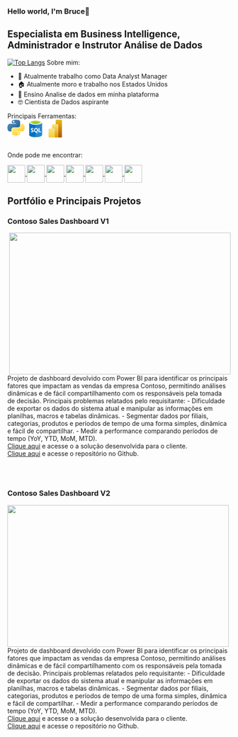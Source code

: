 <!--
**BruceFonseca/BruceFonseca** is a ✨ _special_ ✨ repository because its `README.md` (this file) appears on your GitHub profile.
-->

### Hello world, I'm Bruce👋

## Especialista em Business Intelligence,  <br> Administrador e Instrutor Análise de Dados
[![Top Langs](https://github-readme-stats.vercel.app/api/top-langs/?username=BruceFonseca&layout=donut&theme=dark)](https://github.com/BruceFonseca/github-readme-stats)
Sobre mim:

- 🔭 Atualmente trabalho como Data Analyst Manager
- 🏠 Atualmente moro e trabalho nos Estados Unidos
- 🌱 Ensino Analise de dados em minha plataforma
- 🤓 Cientista de Dados aspirante


<div >
  Principais Ferramentas:
  <div style="display: inline_block">
    <img align="center" alt="Python" height="40" width="40" src="https://github.com/BruceFonseca/ferramentas/blob/main/Python-logo-notext.svg.png?raw=true">
    <img align="center" alt="SQL" height="40" width="40" src="https://github.com/BruceFonseca/ferramentas/blob/main/logo.png?raw=true">
    <img align="center" alt="Power BI" height="40" width="40" src="https://github.com/BruceFonseca/ferramentas/blob/main/1200px-New_Power_BI_Logo.svg.png?raw=true">
  </div>
  
  <br>
  
  Onde pode me encontrar:
  <div style="display: inline_block">
    <a href="https://brucefonseca.com/" target="_blank">
      <img align="center" alt="" height="40" width="40" src="https://github.com/BruceFonseca/Portfolio/blob/main/social%20icons/web-link.png?raw=true">
    </a>
    <a href="https://www.youtube.com/@brucefonseca1986/videos" target="_blank">
      <img align="center" alt="" height="40" width="40" src="https://github.com/BruceFonseca/Portfolio/blob/main/social%20icons/youtube.png?raw=true">
    </a>
    <a href="https://www.linkedin.com/in/bruce-fonseca/" target="_blank">
      <img align="center" alt="" height="40" width="40" src="https://github.com/BruceFonseca/Portfolio/blob/main/social%20icons/linkedin.png?raw=true">
    </a>
    <a href="https://github.com/BruceFonseca" target="_blank">
      <img align="center" alt="" height="40" width="40" src="https://github.com/BruceFonseca/Portfolio/blob/main/social%20icons/code.png?raw=true">
    </a>
    <a href="https://www.instagram.com/brucefonsecapro/" target="_blank">
      <img align="center" alt="" height="40" width="40" src="https://github.com/BruceFonseca/Portfolio/blob/main/social%20icons/instagram.png?raw=true">
    </a>
    <a href="https://www.facebook.com/brucelennon.cardosofonseca" target="_blank">
      <img align="center" alt="" height="40" width="40" src="https://github.com/BruceFonseca/Portfolio/blob/main/social%20icons/facebook.png?raw=true">
    </a>
    <a href="https://wa.me/12678092225" target="_blank">
      <img align="center" alt="" height="40" width="40" src="https://github.com/BruceFonseca/Portfolio/blob/main/social%20icons/whatsapp.png?raw=true">
    </a>
  </div>
</div>

## 

## Portfólio e Principais Projetos
### Contoso Sales Dashboard V1
<img align="right" width="500" height="320" src="https://github.com/BruceFonseca/Portfolio/blob/main/projetos/contoso%2001.png?raw=true">
Projeto de dashboard devolvido com Power BI para identificar os principais fatores que impactam as vendas da empresa Contoso, permitindo análises dinâmicas e de fácil compartilhamento com os responsáveis pela tomada de decisão.
Principais problemas relatados pelo requisitante: 
- Dificuldade de exportar os dados do sistema atual e manipular as informações em planilhas, macros e tabelas dinâmicas.
- Segmentar dados  por filiais, categorias, produtos e períodos de tempo de uma forma simples, dinâmica e fácil de compartilhar.
- Medir a performance comparando períodos de tempo (YoY, YTD, MoM, MTD).
<br>
<a href="https://app.powerbi.com/view?r=eyJrIjoiMWJiY2QzMmYtNjdkOS00ODg3LTgzM2MtMTlkZWJjZWVmM2EzIiwidCI6IjQxNGU0N2Q2LTVhNGUtNDkzZS05OWJkLTUzMTYwZjJhYWY2ZiJ9" target="_blank">Clique aqui</a> e acesse o a solução desenvolvida para o cliente.
<br>
<a href="https://github.com/BruceFonseca/Contoso-Light/blob/main/README.md" target="_blank">Clique aqui</a> e acesse o repositório no Github.



<br><br>

### Contoso Sales Dashboard V2
<img align="left" width="500" height="320" src="https://github.com/BruceFonseca/Portfolio/blob/main/projetos/contoso%2002.png?raw=true">
Projeto de dashboard devolvido com Power BI para identificar os principais fatores que impactam as vendas da empresa Contoso, permitindo análises dinâmicas e de fácil compartilhamento com os responsáveis pela tomada de decisão.
Principais problemas relatados pelo requisitante: 
- Dificuldade de exportar os dados do sistema atual e manipular as informações em planilhas, macros e tabelas dinâmicas.
- Segmentar dados  por filiais, categorias, produtos e períodos de tempo de uma forma simples, dinâmica e fácil de compartilhar.
- Medir a performance comparando períodos de tempo (YoY, YTD, MoM, MTD).
<br>
<a href="https://app.powerbi.com/view?r=eyJrIjoiMWJiY2QzMmYtNjdkOS00ODg3LTgzM2MtMTlkZWJjZWVmM2EzIiwidCI6IjQxNGU0N2Q2LTVhNGUtNDkzZS05OWJkLTUzMTYwZjJhYWY2ZiJ9" target="_blank">Clique aqui</a> e acesse o a solução desenvolvida para o cliente.
<br>
<a href="https://github.com/BruceFonseca/Contoso-Light/blob/main/README.md" target="_blank">Clique aqui</a> e acesse o repositório no Github.



<!---
ICONS https://devicon.dev/
-->

<!---

### minhas dicas:
1 - copie o meu repositório de portfólio. Lá vc vai encontrar algumas imagens para utilizar nos seus principais links.
2 - 

Bloco de links
<div style="display: inline_block"></div>

Tag para links:
<a href="https://brucefonseca.com/" target="_blank"></a>
### adicione o link de suas redes sociais

Tag para Imagens:
<img align="center" alt="" height="40" width="40" src="https://github.com/BruceFonseca/Portfolio/blob/main/social%20icons/web-link.png?raw=true">
### adicione o link de imagens em seu repositório de projetos

-->

